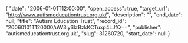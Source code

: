 {
  "date": "2006-01-01T12:00:00", 
  "open_access": true, 
  "target_url": "http://www.autismeducationtrust.org.uk/", 
  "description": "", 
  "end_date": null, 
  "title": "Autism Education Trust", 
  "record_id": "20060101T120000/uW3iySlzBzkKCTuxp4LJfQ==", 
  "publisher": "autismeducationtrust.org.uk", 
  "slug": 31260720, 
  "start_date": null
}

